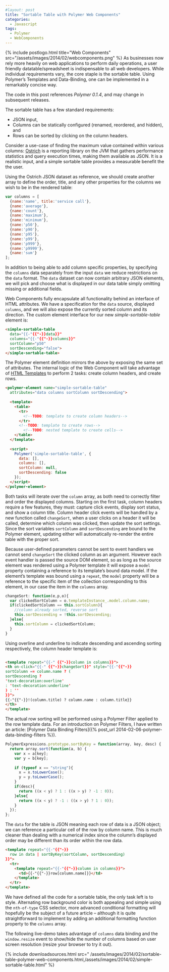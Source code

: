 ```yaml
---
#layout: post
title: "Sortable Table with Polymer Web Components"
categories:
  - Javascript
tags:
  - Polymer
  - WebComponents
---
```


{% include postlogo.html title="Web Components" src="/assets/images/2014/02/webcomponents.png" %} As businesses now rely
more heavily on web applications to perform daily operations, a user friendly datatable/spreadsheet is indispensable to
all web developers. While individual requirements vary, the core staple is the sortable table. Using Polymer’s Templates
and Data-Binding, one can be implemented in a remarkably concise way.

The code in this post references *Polymer 0.1.4*, and may change in subsequent releases.

The sortable table has a few standard requirements:

- JSON input,
- Columns can be statically configured (renamed, reordered, and hidden), and
- Rows can be sorted by clicking on the column headers.

Consider a use-case of finding the maximum value contained within various
columns: [Ostrich](https://github.com/twitter/ostrich) is a reporting library on the JVM that gathers performance
statistics and query execution times, making them available as JSON. It is a realistic input, and a simple sortable
table provides a measurable benefit the the user.

Using the Ostrich JSON dataset as reference, we should create another array to define the order, title, and any other
properties for the columns we wish to be in the rendered table:

```js
var columns = [
  {name:'name', title:'service call'},
  {name:'average'},
  {name:'count'},
  {name:'maximum'},
  {name:'minimum'},
  {name:'p50'},
  {name:'p90'},
  {name:'p95'},
  {name:'p99'},
  {name:'p999'},
  {name:'p9999'},
  {name:'sum'}
];
```

In addition to being able to add column specific properties, by specifying the `columns` data separately from the
input `data` we reduce restrictions on the `data` format. The `data` dataset can now contain arbitrary JSON elements, we
will pick and choose what is displayed in our data table simply omitting missing or additional fields.

Web Components fully encapsulate all functionality behind an interface of HTML attributes. We have a specification for
the `data` source, displayed `columns`, and we will also expose the currently sorted column and its direction. The
custom element interface for our new _simple-sortable-table_ element is:

```html
<simple-sortable-table
  data="{{-"{{"-}}data}}"
  columns="{{-"{{"-}}columns}}"
  sortColumn="p50"
  sortDescending="false">
</simple-sortable-table>
```

The Polymer element definition mirrors the above by exposing the same set of attributes. The internal logic of the Web
Component will take advantage of [HTML Templates](http://www.polymer-project.org/platform/template.html) to perform 2
tasks: create column headers, and create rows.

```html
<polymer-element name="simple-sortable-table"
  attributes="data columns sortColumn sortDescending">
 
  <template>
    <table>
      <tr>
        <!--TODO: template to create column headers-->
      </tr>
      <!--TODO: template to create rows-->
        <!--TODO: nested template to create cells-->
    </table>
  </template>
 
  <script>
    Polymer('simple-sortable-table', {
      data: [],
      columns: [],
      sortColumn: null,
      sortDescending: false
    });
  </script>
</polymer-element>
```

Both tasks will iterate over the `column` array, as both need to correctly filter and order the displayed columns.
Starting on the first task, column headers require a few features, they must: capture click events, display sort status,
and show a column title. Column header click events will be handled by a new function called `changeSort`, when a user
clicks on a header it will be called, determine which column was clicked, then update the sort settings. Since the sort
variables `sortColumn` and `sortDescending` are bound to the Polymer element, updating either will automatically
re-render the entire table with the proper sort.

Because user-defined parameters cannot be sent to event handlers we cannot send `changeSort` the clicked column as an
argument. However each event handler is passed the source DOM element, so as long as the source element was rendered
using a Polymer template it will expose a `model` property containing a reference to its template’s bound data model. If
the element’s template was bound using a `repeat`, the `model` property will be a reference to the specific item of the
collection corresponding to this element, in our case the item in the `columns` array.

```js
changeSort: function(e,p,o){
  var clickedSortColumn = o.templateInstance_.model.column.name;
  if(clickedSortColumn == this.sortColumn){
    //column already sorted, reverse sort
    this.sortDescending = !this.sortDescending;
  }else{
    this.sortColumn = clickedSortColumn;
  }
}
```

Using overline and underline to indicate descending and ascending sorting respectively, the column header template is:

```html

<template repeat="{{-" {{"-}}column in columns}}">
<th on-click="{{-" {{"-}}changeSort}}" style="{{-"{{"-}}
sortColumn == column.name ? (
sortDescending ?
'text-decoration:overline'
: 'text-decoration:underline'
) : ''
}}">
{{-"{{"-}}!(column.title) ? column.name : column.title}}
</th>
</template>
```

The actual row sorting will be performed using a Polymer Filter applied to the row template data. For an introduction on
Polymer Filters, I have written an article: [Polymer Data Binding Filters]({% post_url
2014-02-06-polymer-data-binding-filters %}).

```js
PolymerExpressions.prototype.sortByKey = function(array, key, desc) {
  return array.sort(function(a, b) {
    var x = a[key];
    var y = b[key];
 
    if (typeof x == "string"){
      x = x.toLowerCase(); 
      y = y.toLowerCase();
    }
    if(desc){
      return ((x < y) ? 1 : ((x > y) ? -1 : 0));
    }else{
      return ((x < y) ? -1 : ((x > y) ? 1 : 0));
    }
  });
};
```

The `data` for the table is JSON meaning each row of data is a JSON object; we can reference a particular cell of the
row by column name. This is much cleaner than dealing with a numerical index since the column’s displayed order may be
different than its order within the row data.

```html
<template repeat="{{-"{{"-}}
  row in data | sortByKey(sortColumn, sortDescending)
}}">
  <tr>
    <template repeat="{{-"{{"-}}column in columns}}">
      <td>{{-"{{"-}}row[column.name]}}</td>
    </template>
  </tr>
</template>
```

We have defined all the code for a sortable table, the only task left is to style. Alternating row background color is
both appealing and simple using the `nth-of-type` CSS selector, more advanced conditional formatting will hopefully be
the subject of a future article – although it is quite straightforward to implement by adding an additional formatting
function property to the `columns` array.

The following live-demo takes advantage of `columns` data binding and the `window.resize` event to show/hide the number
of columns based on user screen resolution (resize your browser to try it out).

<script src="/assets/images/2014/02/platform-0.1.4.js"></script>
<script src="/assets/images/2014/02/polymer-0.1.4.js"></script>
<link rel="import" href="/assets/images/2014/02/simple-sortable-table.html">
<template id="tableTemplate" bind>
  <simple-sortable-table id="ssTable" data="{{-"{{"-}}data}}" columns="{{-"{{"-}}columns}}" sortColumn="p50" sortDescending="false"></simple-sortable-table>
</template>
<script>
  var ostrichMetrics = { 
    "getQuery_01_msec" : {
        "average" : 388,
        "count" : 4,
        "maximum" : 1283,
        "minimum" : 95,
        "p50" : 105,
        "p90" : 1283,
        "p95" : 1283,
        "p99" : 1283,
        "p999" : 1283,
        "p9999" : 1283,
        "sum" : 1553
    },
    "getQuery_02_msec" : {
        "average" : 8739,
        "count" : 12,
        "maximum" : 31568,
        "minimum" : 576,
        "p50" : 2858,
        "p90" : 31568,
        "p95" : 31568,
        "p99" : 31568,
        "p999" : 31568,
        "p9999" : 31568,
        "sum" : 104876
    },
    "getQuery_03_msec" : {
        "average" : 502,
        "count" : 1,
        "maximum" : 521,
        "minimum" : 521,
        "p50" : 521,
        "p90" : 521,
        "p95" : 521,
        "p99" : 521,
        "p999" : 521,
        "p9999" : 521,
        "sum" : 502
    },
    "getQuery_04_msec" : {
        "average" : 7492,
        "count" : 6,
        "maximum" : 19138,
        "minimum" : 1051,
        "p50" : 3491,
        "p90" : 19138,
        "p95" : 19138,
        "p99" : 19138,
        "p999" : 19138,
        "p9999" : 19138,
        "sum" : 44955
    },
    "getQuery_05_msec" : {
        "average" : 6583,
        "count" : 13,
        "maximum" : 19138,
        "minimum" : 950,
        "p50" : 5210,
        "p90" : 12825,
        "p95" : 19138,
        "p99" : 19138,
        "p999" : 19138,
        "p9999" : 19138,
        "sum" : 85587
    },
    "getQuery_06_msec"  : {
        "average" : 448,
        "count" : 4,
        "maximum" : 637,
        "minimum" : 212,
        "p50" : 349,
        "p90" : 637,
        "p95" : 637,
        "p99" : 637,
        "p999" : 637,
        "p9999" : 637,
        "sum" : 1793
    },
    "getQuery_07_msec" : {
        "average" : 287,
        "count" : 1,
        "maximum" : 286,
        "minimum" : 286,
        "p50" : 286,
        "p90" : 286,
        "p95" : 286,
        "p99" : 286,
        "p999" : 286,
        "p9999" : 286,
        "sum" : 287
    },
    "getQuery_08_msec" : {
        "average" : 138,
        "count" : 3,
        "maximum" : 173,
        "minimum" : 105,
        "p50" : 128,
        "p90" : 173,
        "p95" : 173,
        "p99" : 173,
        "p999" : 173,
        "p9999" : 173,
        "sum" : 416
    },
    "getQuery_09_msec" : {
        "average" : 310,
        "count" : 12,
        "maximum" : 3158,
        "minimum" : 26,
        "p50" : 35,
        "p90" : 116,
        "p95" : 3158,
        "p99" : 3158,
        "p999" : 3158,
        "p9999" : 3158,
        "sum" : 3728
    },
    "getQuery_10_msec" : {
        "average" : 1762,
        "count" : 5,
        "maximum" : 5210,
        "minimum" : 427,
        "p50" : 1051,
        "p90" : 5210,
        "p95" : 5210,
        "p99" : 5210,
        "p999" : 5210,
        "p9999" : 5210,
        "sum" : 8814
    },
    "getQuery_11_msec" : {
        "average" : 1640,
        "count" : 4,
        "maximum" : 4714,
        "minimum" : 316,
        "p50" : 704,
        "p90" : 4714,
        "p95" : 4714,
        "p99" : 4714,
        "p999" : 4714,
        "p9999" : 4714,
        "sum" : 6561
    },
    "getQuery_12_msec" : {
        "average" : 1019,
        "count" : 4,
        "maximum" : 2339,
        "minimum" : 286,
        "p50" : 472,
        "p90" : 2339,
        "p95" : 2339,
        "p99" : 2339,
        "p999" : 2339,
        "p9999" : 2339,
        "sum" : 4077
    },
    "getQuery_13_msec" : {
        "average" : 89,
        "count" : 1,
        "maximum" : 86,
        "minimum" : 86,
        "p50" : 86,
        "p90" : 86,
        "p95" : 86,
        "p99" : 86,
        "p999" : 86,
        "p9999" : 86,
        "sum" : 89
    },
    "getQuery_14_msec" : {
        "average" : 257,
        "count" : 12,
        "maximum" : 2858,
        "minimum" : 10,
        "p50" : 26,
        "p90" : 95,
        "p95" : 2858,
        "p99" : 2858,
        "p999" : 2858,
        "p9999" : 2858,
        "sum" : 3095
    },
    "getQuery_15_msec" : {
        "average" : 706,
        "count" : 1,
        "maximum" : 704,
        "minimum" : 704,
        "p50" : 704,
        "p90" : 704,
        "p95" : 704,
        "p99" : 704,
        "p999" : 704,
        "p9999" : 704,
        "sum" : 706
    }
  };
  var ostrichMetricsArray = []; 
  var names = Object.getOwnPropertyNames(ostrichMetrics);
  for (var i = 0; i < names.length; i++) {
    var name = names[i];
    var data = ostrichMetrics[name];
    data.name = name;
    ostrichMetricsArray.push(data);
  }

function bindData(){
var columns = null;
if(window.innerWidth < 500){
columns = [
{name:'name', title:'service call'},
{name:'average'},
{name:'count'}
];
}else if(window.innerWidth < 950){
columns = [
{name:'name', title:'service call'},
{name:'average'},
{name:'count'},
{name:'maximum'},
{name:'minimum'}
];
}else{
columns = [
{name:'name', title:'service call'},
{name:'average'},
{name:'count'},
{name:'maximum'},
{name:'minimum'},
{name:'p50'},
{name:'p90'},
{name:'p95'},
{name:'p99'},
{name:'p999'},
{name:'p9999'},
{name:'sum'}
];
}
document.getElementById('tableTemplate').model = {
data: ostrichMetricsArray,
columns: columns
};
}

window.addEventListener('polymer-ready', bindData);
window.addEventListener('resize', bindData);
</script>

{%
include downloadsources.html
src="
/assets/images/2014/02/sortable-table-polymer-web-components.html,/assets/images/2014/02/simple-sortable-table.html"
%}
